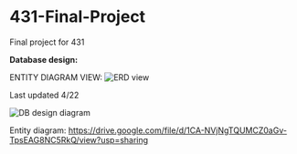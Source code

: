 # 431-Final-Project
Final project for 431

**Database design:**

ENTITY DIAGRAM VIEW:
![ERD view](https://i.imgur.com/eGgMkpb.jpg)

Last updated 4/22

![DB design diagram](https://i.imgur.com/V4s74As.jpg)

Entity diagram:
https://drive.google.com/file/d/1CA-NVjNgTQUMCZ0aGv-TpsEAG8NC5RkQ/view?usp=sharing
